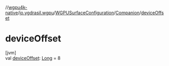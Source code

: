 //[wgpu4k-native](../../../../index.md)/[io.ygdrasil.wgpu](../../index.md)/[WGPUSurfaceConfiguration](../index.md)/[Companion](index.md)/[deviceOffset](device-offset.md)

# deviceOffset

[jvm]\
val [deviceOffset](device-offset.md): [Long](https://kotlinlang.org/api/core/kotlin-stdlib/kotlin/-long/index.html) = 8